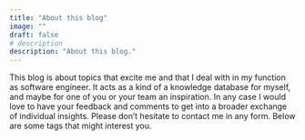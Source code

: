 ```yaml
---
title: "About this blog"
image: ""
draft: false
# description
description: "About this blog."
---
```


This blog is about topics that excite me and that I deal with in my function as software engineer. It acts as a kind of a knowledge database for myself, and maybe for one of you or your team an inspiration. In any case I would love to have your feedback and comments to get into a broader exchange of individual insights. Please don’t hesitate to contact me in any form. Below are some tags that might interest you.




